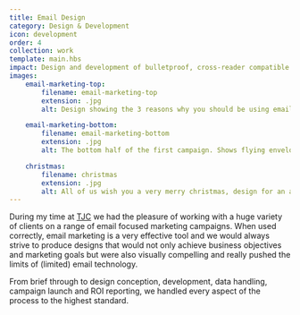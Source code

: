 ```yaml
---
title: Email Design
category: Design & Development
icon: development
order: 4
collection: work
template: main.hbs
impact: Design and development of bulletproof, cross-reader compatible email campaigns for a diverse range of clients.
images:
    email-marketing-top:
        filename: email-marketing-top
        extension: .jpg
        alt: Design showing the 3 reasons why you should be using email marketing today. Effective, immediate and measurable.

    email-marketing-bottom:
        filename: email-marketing-bottom
        extension: .jpg
        alt: The bottom half of the first campaign. Shows flying envelopes leading to contact details of the company.

    christmas:
        filename: christmas
        extension: .jpg
        alt: All of us wish you a very merry christmas, design for an annual christmas themed email.
---
```


During my time at <a href="http://tjcuk.co.uk/" target="_blank" title="TJC homepage">TJC</a> we had the pleasure of working with a huge variety of clients on a range of email focused marketing campaigns. When used correctly, email marketing is a very effective tool and we would always strive to produce designs that would not only achieve business objectives and marketing goals but were also visually compelling and really pushed the limits of (limited) email&nbsp;technology.

From brief through to design conception, development, data handling, campaign launch and ROI reporting, we handled every aspect of the process to the highest&nbsp;standard.